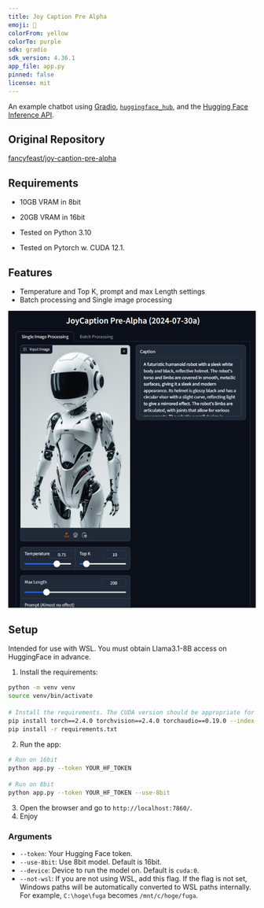 ```yaml
---
title: Joy Caption Pre Alpha
emoji: 💬
colorFrom: yellow
colorTo: purple
sdk: gradio
sdk_version: 4.36.1
app_file: app.py
pinned: false
license: mit
---
```


An example chatbot using [Gradio](https://gradio.app), [`huggingface_hub`](https://huggingface.co/docs/huggingface_hub/v0.22.2/en/index), and the [Hugging Face Inference API](https://huggingface.co/docs/api-inference/index).

## Original Repository

[fancyfeast/joy-caption-pre-alpha](https://huggingface.co/spaces/fancyfeast/joy-caption-pre-alpha)

## Requirements

- 10GB VRAM in 8bit
- 20GB VRAM in 16bit

- Tested on Python 3.10
- Tested on Pytorch w. CUDA 12.1.

## Features

- Temperature and Top K, prompt and max Length settings
- Batch processing and Single image processing

![image](sample/s1.png)

## Setup

Intended for use with WSL.
You must obtain Llama3.1-8B access on HuggingFace in advance.

1. Install the requirements:

```sh
python -m venv venv
source venv/bin/activate

# Install the requirements. The CUDA version should be appropriate for your environment.
pip install torch==2.4.0 torchvision==2.4.0 torchaudio==0.19.0 --index-url https://download.pytorch.org/whl/cu121
pip install -r requirements.txt
```

2. Run the app:

```sh
# Run on 16bit
python app.py --token YOUR_HF_TOKEN

# Run on 8bit
python app.py --token YOUR_HF_TOKEN --use-8bit
```

3. Open the browser and go to `http://localhost:7860/`.
4. Enjoy

### Arguments

- `--token`: Your Hugging Face token.
- `--use-8bit`: Use 8bit model. Default is 16bit.
- `--device`: Device to run the model on. Default is `cuda:0`.
- `--not-wsl`: If you are not using WSL, add this flag. If the flag is not set, Windows paths will be automatically converted to WSL paths internally. For example, `C:\hoge\fuga` becomes `/mnt/c/hoge/fuga`.
